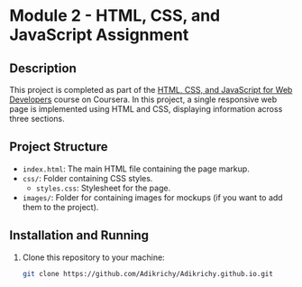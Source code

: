# Module 2 - HTML, CSS, and JavaScript Assignment

## Description
This project is completed as part of the [HTML, CSS, and JavaScript for Web Developers](https://www.coursera.org/learn/html-css-javascript-for-web-developers) course on Coursera. In this project, a single responsive web page is implemented using HTML and CSS, displaying information across three sections.

## Project Structure
- `index.html`: The main HTML file containing the page markup.
- `css/`: Folder containing CSS styles.
  - `styles.css`: Stylesheet for the page.
- `images/`: Folder for containing images for mockups (if you want to add them to the project).

## Installation and Running
1. Clone this repository to your machine:
   ```bash
   git clone https://github.com/Adikrichy/Adikrichy.github.io.git

